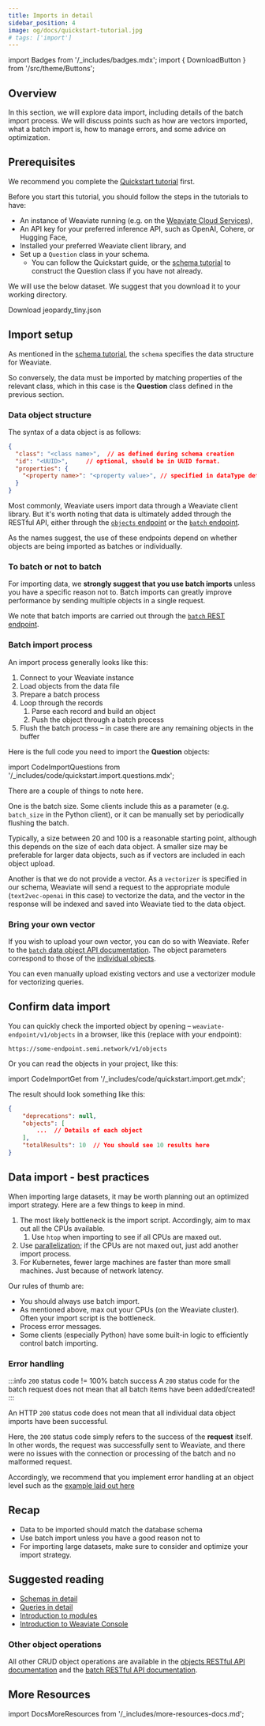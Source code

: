 ```yaml
---
title: Imports in detail
sidebar_position: 4
image: og/docs/quickstart-tutorial.jpg
# tags: ['import']
---
```

import Badges from '/_includes/badges.mdx';
import { DownloadButton } from '/src/theme/Buttons';

<Badges/>

## Overview

In this section, we will explore data import, including details of the batch import process. We will discuss points such as how are vectors imported, what a batch import is, how to manage errors, and some advice on optimization.

## Prerequisites 

We recommend you complete the [Quickstart tutorial](../quickstart/index.md) first. 

Before you start this tutorial, you should follow the steps in the tutorials to have:

- An instance of Weaviate running (e.g. on the [Weaviate Cloud Services](https://console.weaviate.io)),
- An API key for your preferred inference API, such as OpenAI, Cohere, or Hugging Face,
- Installed your preferred Weaviate client library, and
- Set up a `Question` class in your schema. 
    - You can follow the Quickstart guide, or the [schema tutorial](./schema.md) to construct the Question class if you have not already.

We will use the below dataset. We suggest that you download it to your working directory.

<p>
  <DownloadButton link="https://raw.githubusercontent.com/weaviate-tutorials/quickstart/main/data/jeopardy_tiny.json">Download jeopardy_tiny.json</DownloadButton>
</p>

## Import setup

As mentioned in the [schema tutorial](./schema.md), the `schema` specifies the data structure for Weaviate. 

So conversely, the data must be imported by matching properties of the relevant class, which in this case is the **Question** class defined in the previous section.

### Data object structure

The syntax of a data object is as follows:

```json
{
  "class": "<class name>",  // as defined during schema creation
  "id": "<UUID>",     // optional, should be in UUID format.
  "properties": {
    "<property name>": "<property value>", // specified in dataType defined during schema creation
  }
}
```

Most commonly, Weaviate users import data through a Weaviate client library. But it's worth noting that data is ultimately added through the RESTful API, either through the [`objects` endpoint](../api/rest/objects.md) or the [`batch` endpoint](../api/rest/batch.md). 

As the names suggest, the use of these endpoints depend on whether objects are being imported as batches or individually.

### To batch or not to batch

For importing data, we **strongly suggest that you use batch imports** unless you have a specific reason not to. Batch imports can greatly improve performance by sending multiple objects in a single request.

We note that batch imports are carried out through the [`batch` REST endpoint](https://weaviate.io/developers/weaviate/api/rest/batch).

### Batch import process

An import process generally looks like this:

1. Connect to your Weaviate instance
1. Load objects from the data file
1. Prepare a batch process
1. Loop through the records
    1. Parse each record and build an object
    1. Push the object through a batch process
1. Flush the batch process – in case there are any remaining objects in the buffer

Here is the full code you need to import the **Question** objects:

import CodeImportQuestions from '/_includes/code/quickstart.import.questions.mdx';

<CodeImportQuestions />

There are a couple of things to note here. 

One is the batch size. Some clients include this as a parameter (e.g. `batch_size` in the Python client), or it can be manually set by periodically flushing the batch. 

Typically, a size between 20 and 100 is a reasonable starting point, although this depends on the size of each data object. A smaller size may be preferable for larger data objects, such as if vectors are included in each object upload.

Another is that we do not provide a vector. As a `vectorizer` is specified in our schema, Weaviate will send a request to the appropriate module (`text2vec-openai` in this case) to vectorize the data, and the vector in the response will be indexed and saved into Weaviate tied to the data object.

### Bring your own vector

If you wish to upload your own vector, you can do so with Weaviate. Refer to the [`batch` data object API documentation](../api/rest/batch.md#batch-data-objects). The object parameters correspond to those of the [individual objects](../api/rest/objects.md#object-fields).

You can even manually upload existing vectors and use a vectorizer module for vectorizing queries.

## Confirm data import

You can quickly check the imported object by opening – `weaviate-endpoint/v1/objects` in a browser, like this (replace with your endpoint):

```
https://some-endpoint.semi.network/v1/objects
```

Or you can read the objects in your project, like this:

import CodeImportGet from '/_includes/code/quickstart.import.get.mdx';

<CodeImportGet />

The result should look something like this:

```json
{
    "deprecations": null,
    "objects": [
        ...  // Details of each object
    ],
    "totalResults": 10  // You should see 10 results here
}
```

## Data import - best practices

When importing large datasets, it may be worth planning out an optimized import strategy. Here are a few things to keep in mind.

1. The most likely bottleneck is the import script. Accordingly, aim to max out all the CPUs available. 
    1. Use `htop` when importing to see if all CPUs are maxed out.
1. Use [parallelization](https://www.computerhope.com/jargon/p/parallelization.htm#:~:text=Parallelization%20is%20the%20act%20of,the%20next%2C%20then%20the%20next.); if the CPUs are not maxed out, just add another import process.
1. For Kubernetes, fewer large machines are faster than more small machines. Just because of network latency.

Our rules of thumb are:
* You should always use batch import.
* As mentioned above, max out your CPUs (on the Weaviate cluster). Often your import script is the bottleneck.
* Process error messages.
* Some clients (especially Python) have some built-in logic to efficiently control batch importing.

### Error handling

:::info `200` status code != 100% batch success
A `200` status code for the batch request does not mean that all batch items have been added/created!
:::

An HTTP `200` status code does not mean that all individual data object imports have been successful. 

Here, the `200` status code simply refers to the success of the **request** itself. In other words, the request was successfully sent to Weaviate, and there were no issues with the connection or processing of the batch and no malformed request.

Accordingly, we recommend that you implement error handling at an object level such as the [example laid out here](../api/rest/batch.md#error-handling)

## Recap

* Data to be imported should match the database schema
* Use batch import unless you have a good reason not to
* For importing large datasets, make sure to consider and optimize your import strategy.

## Suggested reading

- [Schemas in detail](./schema.md)
- [Queries in detail](./query.md)
- [Introduction to modules](./modules.md)
- [Introduction to Weaviate Console](./console.md)

### Other object operations

All other CRUD object operations are available in the [objects RESTful API documentation](../api/rest/index.md) and the [batch RESTful API documentation](../api/rest/batch.md).

## More Resources

import DocsMoreResources from '/_includes/more-resources-docs.md';

<DocsMoreResources />
